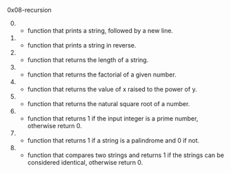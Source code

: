 0x08-recursion

0. - function that prints a string, followed by a new line.
1. - function that prints a string in reverse.
2. - function that returns the length of a string.
3. - function that returns the factorial of a given number.
4. - function that returns the value of x raised to the power of y.
5. - function that returns the natural square root of a number.
6. - function that returns 1 if the input integer is a prime number, otherwise return 0.
7. - function that returns 1 if a string is a palindrome and 0 if not.
8. - function that compares two strings and returns 1 if the strings can be considered identical, otherwise return 0.
